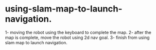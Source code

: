 # using-slam-map-to-launch-navigation.
1- moving the robot using the keyboard to complete the map.
2- after the map is complete, move the robot using 2d nav goal.
3- finish from using slam map to launch navigation.
